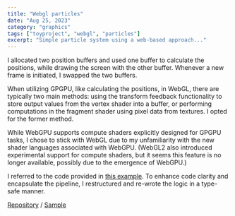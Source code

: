 ```yaml
---
title: "Webgl particles"
date: "Aug 25, 2023"
category: "graphics"
tags: ["toyproject", "webgl", "particles"]
excerpt: "Simple particle system using a web-based approach..."
---
```


I allocated two position buffers and used one buffer to calculate the positions, while drawing the screen with the other buffer. Whenever a new frame is initiated, I swapped the two buffers.

When utilizing GPGPU, like calculating the positions, in WebGL, there are typically two main methods: using the transform feedback functionality to store output values from the vertex shader into a buffer, or performing computations in the fragment shader using pixel data from textures. I opted for the former method.

While WebGPU supports compute shaders explicitly designed for GPGPU tasks, I chose to stick with WebGL due to my unfamiliarity with the new shader languages associated with WebGPU. (WebGL2 also introduced experimental support for compute shaders, but it seems this feature is no longer available, possibly due to the emergence of WebGPU.)

I referred to the code provided in [this example](https://webgl2fundamentals.org/webgl/lessons/ko/webgl-gpgpu.html). To enhance code clarity and encapsulate the pipeline, I restructured and re-wrote the logic in a type-safe manner.

[Repository](https://github.com/waynechoidev/simple-particles/) / [Sample](https://waynechoidev.github.io/simple-particles//)
